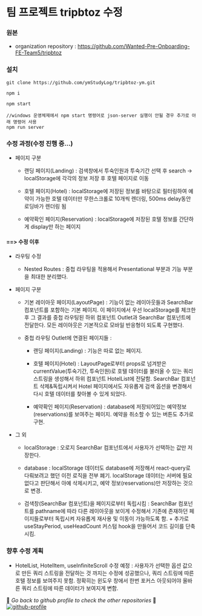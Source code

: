 # 팀 프로젝트 tripbtoz 수정

### 원본

- organization repository : https://github.com/Wanted-Pre-Onboarding-FE-Team5/tripbtoz

### 설치

```
git clone https://github.com/ymStudyLog/tripbtoz-ym.git

npm i

npm start

//windows 운영체제에서 npm start 명령어로 json-server 실행이 안될 경우 추가로 아래 명령어 사용
npm run server

```

### 수정 과정(수정 진행 중...)

- 페이지 구분

  - 랜딩 페이지(Landing) : 검색창에서 투숙인원과 투숙기간 선택 후 search -> localStorage에 각각의 정보 저장 후 호텔 페이지로 이동
 
  - 호텔 페이지(Hotel) : localStorage에 저장된 정보를 바탕으로 필터링하여 예약이 가능한 호텔 데이터만 무한스크롤로 10개씩 렌더링, 500ms delay동안 로딩바가 렌더링 됨

  - 예약확인 페이지(Reservation) :  localStorage에 저장된 호텔 정보를 간단하게 display만 하는 페이지

#### ==> 수정 이후

- 라우팅 수정

  - Nested Routes : 중첩 라우팅을 적용해서 Presentational 부분과 기능 부분을 최대한 분리했다.

- 페이지 구분

  - 기본 레이아웃 페이지(LayoutPage) : 기능이 없는 레이아웃들과 SearchBar 컴포넌트를 포함하는 기본 페이지. 이 페이지에서 우선 localStorage를 체크한 후 그 결과를 중첩 라우팅된 하위 컴포넌트 Outlet과 SearchBar 컴포넌트에 전달한다. 모든 레이아웃은 기본적으로 모바일 반응형이 되도록 구현했다.

  - 중첩 라우팅 Outlet에 연결된 페이지들 :

    - 랜딩 페이지(Landing) : 기능은 따로 없는 페이지.

    - 호텔 페이지(Hotel) : LayoutPage로부터 props로 넘겨받은 currentValue(투숙기간, 투숙인원)로 호텔 데이터를 불러올 수 있는 쿼리 스트링을 생성해서 하위 컴포넌트 HotelList에 전달함. SearchBar 컴포넌트 삭제&독립시켜서 Hotel 페이지에서도 자유롭게 검색 옵션을 변경해서 다시 호텔 데이터를 찾아볼 수 있게 되었다.

    - 예약확인 페이지(Reservation) : database에 저장되어있는 예약정보(reservations)를 보여주는 페이지. 예약을 취소할 수 있는 버튼도 추가로 구현.

- 그 외

  - localStorage : 오로지 SearchBar 컴포넌트에서 사용자가 선택하는 값만 저장한다.

  - database : localStorage 데이터도 database에 저장해서 react-query로 다뤄보려고 했던 이전 로직을 전부 폐기. localStorage 데이터는 서버에 필요없다고 판단해서 아예 삭제시키고, 예약 정보(reservations)만 저장하는 것으로 변경.

  - 검색창(SearchBar 컴포넌트)을 페이지로부터 독립시킴 : SearchBar 컴포넌트를 pathname에 따라 다른 레이아웃을 보이게 수정해서 기존에 존재하던 페이지들로부터 독립시켜 자유롭게 재사용 및 이동이 가능하도록 함. + 추가로 useStayPeriod, useHeadCount 커스텀 hook을 만들어서 코드 길이를 단축시킴.

### 향후 수정 계획

- HotelList, HotelItem, useInfiniteScroll 수정 예정 : 사용자가 선택한 옵션 값으로 만든 쿼리 스트링을 전달하는 것 까지는 수정에 성공했으나, 쿼리 스트링에 따른 호텔 정보를 보여주지 못함. 정확히는 윈도우 창에서 한번 포커스 아웃되어야 올바른 쿼리 스트링에 따른 데이터가 보여지게 변함. 


:eyes: _Go back to github profile to check the other repositories_ :eyes:
[![github-profile](https://img.shields.io/badge/Github-Profile-blue?style=flat&logo=Git&logoColor=F05032)](https://github.com/ymStudyLog?tab=repositories)
